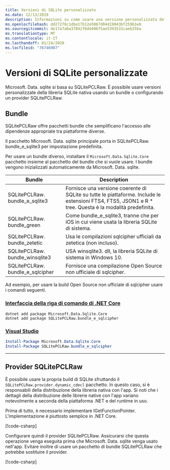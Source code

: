 ```yaml
---
title: Versioni di SQLite personalizzate
ms.date: 12/13/2019
description: Informazioni su come usare una versione personalizzata della libreria SQLite nativa.
ms.openlocfilehash: dd27278c1dbe17b12e5067d04d19043bf259b1e8
ms.sourcegitcommit: de17a7a0a37042f0d4406f5ae5393531caeb25ba
ms.translationtype: MT
ms.contentlocale: it-IT
ms.lasthandoff: 01/24/2020
ms.locfileid: "76746987"
---
```

# <a name="custom-sqlite-versions"></a>Versioni di SQLite personalizzate

Microsoft. Data. sqlite si basa su SQLitePCLRaw. È possibile usare versioni personalizzate della libreria SQLite nativa usando un bundle o configurando un provider SQLitePCLRaw.

## <a name="bundles"></a>Bundle

SQLitePCLRaw offre pacchetti bundle che semplificano l'accesso alle dipendenze appropriate tra piattaforme diverse.

Il pacchetto Microsoft. Data. sqlite principale porta in SQLitePCLRaw. bundle_e_sqlite3 per impostazione predefinita.

Per usare un bundle diverso, installare il `Microsoft.Data.Sqlite.Core` pacchetto insieme al pacchetto del bundle che si vuole usare. I bundle vengono inizializzati automaticamente da Microsoft. Data. sqlite.

| Bundle | Description |
| --- | --- |
| SQLitePCLRaw. bundle_e_sqlite3 | Fornisce una versione coerente di SQLite su tutte le piattaforme. Include le estensioni FTS4, FTS5, JSON1 e R * tree. Questa è la modalità predefinita. |
| SQLitePCLRaw. bundle_green | Come bundle_e_sqlite3, tranne che per iOS in cui viene usata la libreria SQLite di sistema. |
| SQLitePCLRaw. bundle_zetetic | Usa le compilazioni sqlcipher ufficiali da zetetica (non incluso). |
| SQLitePCLRaw. bundle_winsqlite3 | USA winsqlite3. dll, la libreria SQLite di sistema in Windows 10. |
| SQLitePCLRaw. bundle_e_sqlcipher | Fornisce una compilazione Open Source non ufficiale di sqlcipher. |

Ad esempio, per usare la build Open Source non ufficiale di sqlcipher usare i comandi seguenti.

### <a name="net-core-cli"></a>[Interfaccia della riga di comando di .NET Core](#tab/netcore-cli)

```dotnetcli
dotnet add package Microsoft.Data.Sqlite.Core
dotnet add package SQLitePCLRaw.bundle_e_sqlcipher
```

### <a name="visual-studio"></a>[Visual Studio](#tab/visual-studio)

``` PowerShell
Install-Package Microsoft.Data.Sqlite.Core
Install-Package SQLitePCLRaw.bundle_e_sqlcipher
```

---

## <a name="sqlitepclraw-providers"></a>Provider SQLitePCLRaw

È possibile usare la propria build di SQLite sfruttando il `SQLitePCLRaw.provider.dynamic_cdecl` pacchetto. In questo caso, si è responsabili della distribuzione della libreria nativa con l'app. Si noti che i dettagli della distribuzione delle librerie native con l'app variano notevolmente a seconda della piattaforma .NET e del runtime in uso.

Prima di tutto, è necessario implementare IGetFunctionPointer. L'implementazione è piuttosto semplice in .NET Core.

[!code-csharp[](../../../../samples/snippets/standard/data/sqlite/SystemLibrarySample/Program.cs?name=snippet_NativeLibraryAdapter)]

Configurare quindi il provider SQLitePCLRaw. Assicurarsi che questa operazione venga eseguita prima che Microsoft. Data. sqlite venga usato nell'app. Evitare inoltre di usare un pacchetto di bundle SQLitePCLRaw che potrebbe sostituire il provider.

[!code-csharp[](../../../../samples/snippets/standard/data/sqlite/SystemLibrarySample/Program.cs?name=snippet_SetProvider)]
